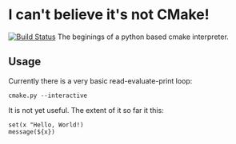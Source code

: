 # I can't believe it's not CMake!
[![Build Status](https://travis-ci.org/tahsmith/pycmake.svg?branch=master)](https://travis-ci.org/tahsmith/pycmake)
The beginings of a python based cmake interpreter.

## Usage

Currently there is a very basic read-evaluate-print loop:

    cmake.py --interactive

It is not yet useful. The extent of it so far it this:

    set(x "Hello, World!)
    message(${x})
